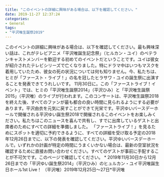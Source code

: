 ```yaml
---
title: "このイベントの詳細に興味がある場合は、以下を確認してください。"
date: 2019-11-27 12:37:24
categories:
- General
tags:
- "平沢唯生誕祭2019"
---
```


このイベントの詳細に興味がある場合は、以下を確認してください。最も興味深い話は、これがテレビアニメ「平沢唯誕生記念祭」（ヒルカン・ユイ）のベテランキャストメンバーを歓迎する初めてのイベントだということです。ユイは彼女が紹介されたテレビシリーズで亡くなりました。特にドラマ中はいつもマスクを着用していたため、彼女の死の状況については何も知りません。今、私たちは、ヒミが「ファースト・ライブ！」の名を冠したヒラサワ・ユイの誕生祭に出演することを発表できてうれしいです。 11月30日に。この「ファーストライブ！イベント」では、ヒミの「平沢唯生誕祭2014」（平沢ひみ）と「平沢唯生誕祭2015」（平沢唯）のライブが行われます。このコンサートは、平沢唯生誕祭2018を終えた後、すべてのファンが最も都合の良い時間に見られるようにする必要があります。平沢由衣を元気に戻すことができて光栄です。平沢ゆいバースデーホールで開催される平沢ゆい誕生祭2018で開催されるこのイベントをお楽しみください。私たちはこのニュースを喜んで共有し、すでに出席しているゲストと出席者のためにすべての詳細を準備しました。 「ファーストライブ！」を見るためにスポットを適切に予約できるように、すべての詳細を受け取る予定の2018年12月26日までに、以下の発表を確認してください。平沢ゆいバースデーホールで。いずれかの計画が特定の時間にうまくいかない場合は、最新の空室状況を確認するために直接お問い合わせください。すべてのゲストが事前に手配することが不可欠です。このページで確認してください。 * 2019年11月30日から12月26日までの「平沢ゆい誕生祭2014」（平沢ひみ）のヒュルカン・ユイ平沢唯誕生日ホール1st Live！ （平沢唯）2019年12月25日〜27日*平沢唯
